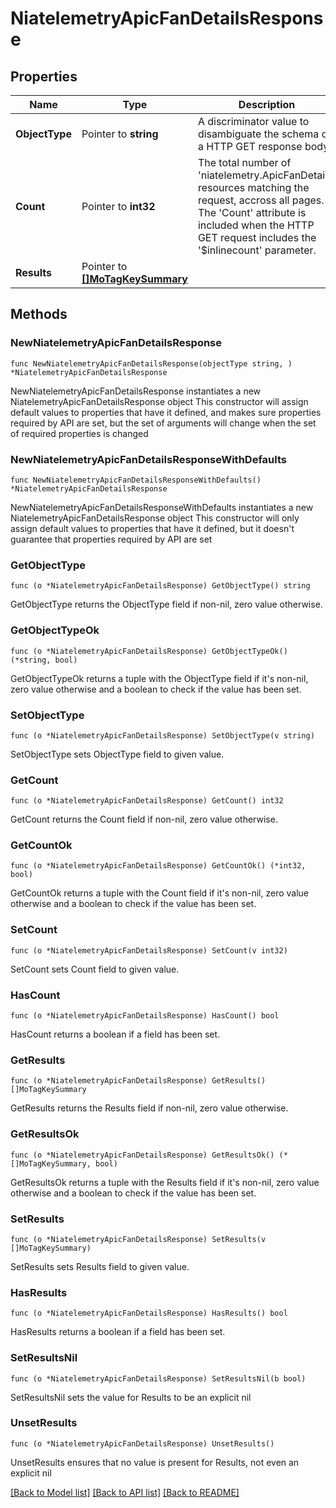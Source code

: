 # NiatelemetryApicFanDetailsResponse

## Properties

Name | Type | Description | Notes
------------ | ------------- | ------------- | -------------
**ObjectType** | Pointer to **string** | A discriminator value to disambiguate the schema of a HTTP GET response body. | 
**Count** | Pointer to **int32** | The total number of &#39;niatelemetry.ApicFanDetails&#39; resources matching the request, accross all pages. The &#39;Count&#39; attribute is included when the HTTP GET request includes the &#39;$inlinecount&#39; parameter. | [optional] 
**Results** | Pointer to [**[]MoTagKeySummary**](MoTagKeySummary.md) |  | [optional] 

## Methods

### NewNiatelemetryApicFanDetailsResponse

`func NewNiatelemetryApicFanDetailsResponse(objectType string, ) *NiatelemetryApicFanDetailsResponse`

NewNiatelemetryApicFanDetailsResponse instantiates a new NiatelemetryApicFanDetailsResponse object
This constructor will assign default values to properties that have it defined,
and makes sure properties required by API are set, but the set of arguments
will change when the set of required properties is changed

### NewNiatelemetryApicFanDetailsResponseWithDefaults

`func NewNiatelemetryApicFanDetailsResponseWithDefaults() *NiatelemetryApicFanDetailsResponse`

NewNiatelemetryApicFanDetailsResponseWithDefaults instantiates a new NiatelemetryApicFanDetailsResponse object
This constructor will only assign default values to properties that have it defined,
but it doesn't guarantee that properties required by API are set

### GetObjectType

`func (o *NiatelemetryApicFanDetailsResponse) GetObjectType() string`

GetObjectType returns the ObjectType field if non-nil, zero value otherwise.

### GetObjectTypeOk

`func (o *NiatelemetryApicFanDetailsResponse) GetObjectTypeOk() (*string, bool)`

GetObjectTypeOk returns a tuple with the ObjectType field if it's non-nil, zero value otherwise
and a boolean to check if the value has been set.

### SetObjectType

`func (o *NiatelemetryApicFanDetailsResponse) SetObjectType(v string)`

SetObjectType sets ObjectType field to given value.


### GetCount

`func (o *NiatelemetryApicFanDetailsResponse) GetCount() int32`

GetCount returns the Count field if non-nil, zero value otherwise.

### GetCountOk

`func (o *NiatelemetryApicFanDetailsResponse) GetCountOk() (*int32, bool)`

GetCountOk returns a tuple with the Count field if it's non-nil, zero value otherwise
and a boolean to check if the value has been set.

### SetCount

`func (o *NiatelemetryApicFanDetailsResponse) SetCount(v int32)`

SetCount sets Count field to given value.

### HasCount

`func (o *NiatelemetryApicFanDetailsResponse) HasCount() bool`

HasCount returns a boolean if a field has been set.

### GetResults

`func (o *NiatelemetryApicFanDetailsResponse) GetResults() []MoTagKeySummary`

GetResults returns the Results field if non-nil, zero value otherwise.

### GetResultsOk

`func (o *NiatelemetryApicFanDetailsResponse) GetResultsOk() (*[]MoTagKeySummary, bool)`

GetResultsOk returns a tuple with the Results field if it's non-nil, zero value otherwise
and a boolean to check if the value has been set.

### SetResults

`func (o *NiatelemetryApicFanDetailsResponse) SetResults(v []MoTagKeySummary)`

SetResults sets Results field to given value.

### HasResults

`func (o *NiatelemetryApicFanDetailsResponse) HasResults() bool`

HasResults returns a boolean if a field has been set.

### SetResultsNil

`func (o *NiatelemetryApicFanDetailsResponse) SetResultsNil(b bool)`

 SetResultsNil sets the value for Results to be an explicit nil

### UnsetResults
`func (o *NiatelemetryApicFanDetailsResponse) UnsetResults()`

UnsetResults ensures that no value is present for Results, not even an explicit nil

[[Back to Model list]](../README.md#documentation-for-models) [[Back to API list]](../README.md#documentation-for-api-endpoints) [[Back to README]](../README.md)


